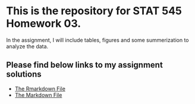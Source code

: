 # This is the repository for STAT 545 Homework 03.
In the assignment, I will include tables, figures and some summerization to analyze the data. 
## Please find below links to my assignment solutions
* [The Rmarkdown File](https://github.com/STAT545-UBC-students/hw03-lh563/blob/master/hw03-lh563.Rmd)
* [The Markdown File](https://github.com/STAT545-UBC-students/hw03-lh563/blob/master/hw03-lh563.md)

